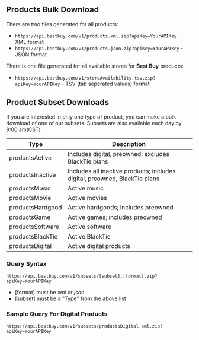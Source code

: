 ## Products Bulk Download
There are two files generated for all products:

+ `https://api.bestbuy.com/v1/products.xml.zip?apiKey=YourAPIKey` - XML format
+ `https://api.bestbuy.com/v1/products.json.zip?apiKey=YourAPIKey` - JSON format

There is one file generated for all available stores for **Best Buy** products:

+ `https://api.bestbuy.com/v1/storeAvailability.tsv.zip?apiKey=YourAPIKey` - TSV (tab seperated values) format

## Product Subset Downloads

If you are interested in only one type of product, you can make a bulk download of one of our subsets. Subsets are also available each day by 9:00 am(CST).

Type | Description
---- | -----------
productsActive | Includes digital, preowned; excludes BlackTie plans
productsInactive | Includes all inactive products; includes digital, preowned, BlackTie plans
productsMusic | Active music
productsMovie | Active movies
productsHardgood | Active hardgoods; includes preowned
productsGame | Active games; includes preowned
productsSoftware | Active software
productsBlackTie | Active BlackTie
productsDigital | Active digital products

### Query Syntax
`https://api.bestbuy.com/v1/subsets/[subset].[format].zip?apiKey=YourAPIKey`

+ [format] must be *xml* or *json*
+ [subset] must be a "Type" from the above list

### Sample Query For Digital Products
`https://api.bestbuy.com/v1/subsets/productsDigital.xml.zip?apiKey=YourAPIKey`
